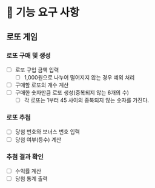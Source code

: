 # 🚀 기능 요구 사항

## 로또 게임
### 로또 구매 및 생성
- [ ] 로또 구입 금액 입력
  - [ ] 1,000원으로 나누어 떨어지지 않는 경우 예외 처리
- [ ] 구매할 로또의 개수 계산 
- [ ] 구매한 숫자만큼 로또 생성(중복되지 않는 6개의 수)
  - [ ] 각 로또는 1부터 45 사이의 중복되지 않는 숫자를 가진다.

### 로또 추첨
- [ ] 당첨 번호와 보너스 번호 입력
- [ ] 당첨 여부(등수) 계산

### 추첨 결과 확인
- [ ] 수익률 계산
- [ ] 당첨 통계 출력